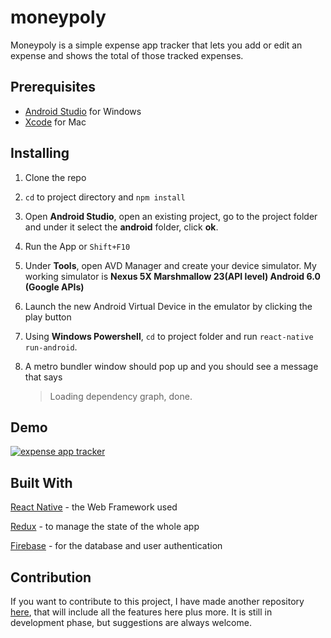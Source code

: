 
# moneypoly
Moneypoly is a simple expense app tracker that lets you add or edit an expense and shows the total of those tracked expenses.



## Prerequisites

- [Android Studio](https://developer.android.com/studio/) for Windows
- [Xcode](https://developer.apple.com/xcode/) for Mac



## Installing

1. Clone the repo

2. `cd` to project directory and `npm install`

3. Open **Android Studio**, open an existing project, go to the project folder and under it select the **android** folder, click **ok**.

4. Run the App or `Shift+F10`

5. Under **Tools**, open AVD Manager and create your device simulator. My working simulator is **Nexus 5X Marshmallow 23(API level) Android 6.0 (Google APIs)**

6. Launch the new Android Virtual Device in the emulator by clicking the play button

7. Using **Windows Powershell**, `cd` to project folder and run `react-native run-android`.

8. A metro bundler window should pop up and you should see a message that says

   > Loading dependency graph, done.



## Demo



[![expense app tracker](https://i.imgur.com/TDfVwjw.png)](https://showmore.com/embed/g471aom)

## Built With

[React Native](https://facebook.github.io/react-native/) - the Web Framework used

[Redux](https://redux.js.org/) - to manage the state of the whole app

[Firebase](https://firebase.google.com/) - for the database and user authentication



## Contribution

If you want to contribute to this project, I have made another repository [here](https://github.com/mhalomy/moneypoly-v2), that will include all the features here plus more. It is still in development phase, but suggestions are always welcome.